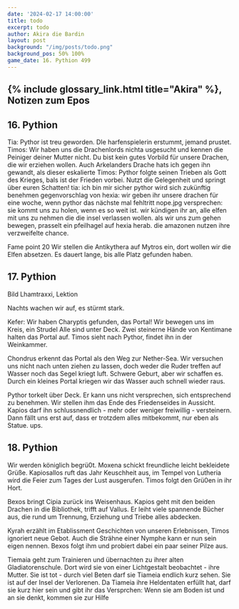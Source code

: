 ```yaml
---
date: '2024-02-17 14:00:00'
title: todo
excerpt: todo
author: Akira die Bardin
layout: post
background: "/img/posts/todo.png"
background_pos: 50% 100%
game_date: 16. Pythion 499
---
```


<div class="rhyme">
  <blockquote>
  </blockquote>
</div>

## {% include glossary_link.html title="Akira" %}, Notizen zum Epos


## 16. Pythion
Tia: Pythor ist treu geworden. DIe harfenspielerin erstummt, jemand prustet.
Timos: Wir haben uns die Drachenlords nichta usgesucht und kennen die Peiniger deiner Mutter nicht. Du bist kein gutes Vorbild für unsere Drachen, die wir erziehen wollen. Auch Arkelanders Drache hats ich gegen ihn gewandt, als dieser eskalierte
Timos: Pythor folgte seinen Trieben als Gott des Krieges, bals ist der Frieden vorbei. Nutzt die Gelegenheit und springt über euren Schatten!
tia: ich bin mir sicher pythor wird sich zukünftig benehmen
gegenvorschlag von hexia: wir geben ihr unsere drachen für eine woche, wenn pythor das nächste mal fehltritt
nope.jpg
versprechen: sie kommt uns zu holen, wenn es so weit ist.
wir kündigen ihr an, alle elfen mit uns zu nehmen die die insel verlassen wollen.
als wir uns zum gehen bewegen, prasselt ein pfeilhagel auf hexia herab. die amazonen nutzen ihre verzweifelte chance.

Fame point 20
Wir stellen die Antikythera auf Mytros ein, dort wollen wir die Elfen absetzen. Es dauert lange, bis alle Platz gefunden haben.

## 17. Pythion

Bild Lhamtraxxi, Lektion

Nachts wachen wir auf, es stürmt stark.

Kefer: Wir haben Charyptis gefunden, das Portal! Wir bewegen uns im Kreis, ein Strudel Alle sind unter Deck. Zwei steinerne Hände von Kentimane halten das Portal auf. Timos sieht nach Pythor, findet ihn in der Weinkammer.

Chondrus erkennt das Portal als den Weg zur Nether-Sea. Wir versuchen uns nicht nach unten ziehen zu lassen, doch weder die Ruder treffen auf Wasser noch das Segel kriegt luft. Schwere Geburt, aber wir schaffen es. Durch ein kleines Portal kriegen wir das Wasser auch schnell wieder raus. 

Pythor torkelt über Deck. Er kann uns nicht versprechen, sich entsprechend zu benehmen. Wir stellen ihm das Ende des Friedenseides in Aussicht. Kapios darf ihn schlussnendlich - mehr oder weniger freiwillig - versteinern. Dann fällt uns erst auf, dass er trotzdem alles mitbekommt, nur eben als Statue. ups.

## 18. Pythion

Wir werden königlich begrü0t. Moxena schickt freundliche leicht bekleidete Grüße. Kapiosallos ruft das Jahr Keuschheit aus, im Tempel von Lutheria wird die Feier zum Tages der Lust ausgerufen. Timos folgt den Grü0en in ihr Hort.

Bexos bringt Cipia zurück ins Weisenhaus. Kapios geht mit den beiden Drachen in die Bibliothek, trifft auf Vallus. Er leiht viele spannende Bücher aus, die rund um Trennung, Erziehung und Triebe alles abdecken.

Kyrah erzählt im Etablissment Geschichten von unseren Erlebnissen, Timos ignoriert neue Gebot. Auch die Strähne einer Nymphe kann er nun sein eigen nennen. Bexos folgt ihm und probiert dabei ein paar seiner Pilze aus.

Tiemaia geht zum Trainieren und übernachten zu ihrer alten Gladiatorenschule. Dort wird sie von einer Lichtgestalt beobachtet - ihre Mutter. Sie ist tot - durch viel Beten darf sie Tiameia endlich kurz sehen. Sie ist auf der Insel der Verlorenen. Da Tiameia ihre Heldentaten erfüllt hat, darf sie kurz hier sein und gibt ihr das Versprchen: Wenn sie am Boden ist und an sie denkt, kommen sie zur Hilfe




<!--
Die Amazonen sind mit der Halbinsel Aresia in Verbindung, 
Narsus für viele aresianer ein spielzeug der königin.
Chondrus: beim "träumer", also der richtung ohne sterne, finden wir die nether seee)
Chondrus: Von der Insel der Verdammnis in der dunklen See kann man manchmal auf Lutheria treffen. 
Ein Brief für Tiameia kommt, außerdem das Leben und Leiden des gemeinen Bewohners.
-->

